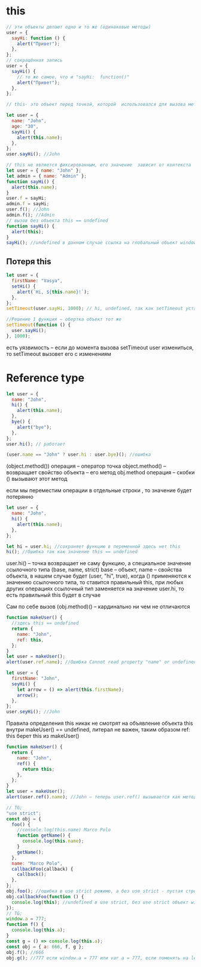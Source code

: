 <!-- this ------------------------------------------------------------------------------------------------------------------------------------>

# this

```js
// эти объекты делают одно и то же (одинаковые методы)
user = {
  sayHi: function () {
    alert("Привет");
  },
};
// сокращённая запись
user = {
  sayHi() {
    // то же самое, что и "sayHi:  function()"
    alert("Привет");
  },
};

// this- это объект перед точкой, которой  использовался для вызова метода

let user = {
  name: "John",
  age: "30",
  sayHi() {
    alert(this.name);
  },
};
user.sayHi(); //John

// this не является фиксированным, его значение  зависит от контекста
let user = { name: "John" };
let admin = { name: "Admin" };
function sayHi() {
  alert(this.name);
}
user.f = sayHi;
admin.f = sayHi;
user.f(); //John
admin.f(); //Admin
// вызов без объекта this == undefined
function sayHi() {
  alert(this);
}
sayHi(); //undefined в данном случае ссылка на глобальный объект window
```

## Потеря this

```js
let user = {
  firstName: "Vasya",
  setHi() {
    alert(`Hi, ${this.name}!`);
  },
};
setTimeout(user.sayHi, 1000); // hi, undefined, так как setTimeout устанавливает this = window

//Решение 1 функция – обертка объект тот же
setTimeout(function () {
  user.sayHi();
}, 1000);
```

есть уязвимость – если до момента вызова setTimeout user измениться, то setTimeout вызовет его с изменениям

# Reference type

```js
let user = {
  name: "John",
  hi() {
    alert(this.name);
  },
  bye() {
    alert("bye");
  },
};
user.hi(); // работает

(user.name == "John" ? user.hi : user.bye)(); //ошибка
```

(object.method())
операция – оператор точка object.method() – возвращает свойство объекта – его метод obj.method
операция – скобки () вызывают этот метод

если мы переместим операции в отдельные строки , то значение будет потерянно

```js
let user = {
  name: "John",
  hi() {
    alert(this.name);
  },
};

let hi = user.hi; //сохраняет функцию в переменной здесь нет this
hi(); //Ошибка так как значение this == undefined
```

user.hi() – точка возвращает не саму функцию, а специальное значение ссылочного типа (base, name, strict)
base – объект, name – свойства объекта, в нашем случае будет (user, "hi", true), когда () применяются к значению ссылочного типа, то ставится правильный this, при любых других операциях ссылочный тип заменяется на значение user.hi, то есть правильный this будет в случае

Сам по себе вызов (obj.method)() – кардинально ни чем не отличаются

```js
function makeUser() {
  //здесь this == undefined
  return {
    name: "John",
    ref: this,
  };
}
let user = makeUser();
alert(user.ref.name); //Ошибка Cannot read property "name" or undefined
```

```js
let user = {
  firstName: "John",
  seyHi() {
    let arrow = () => alert(this.firstName);
    arrow();
  },
};
user.seyHi(); //John
```

Правила определения this никак не смотрят на объявление объекта this внутри makeUser() == undefined, литерал не важен, таким образом ref: this берет this из makeUser()

```js
function makeUser() {
  return {
    name: "John",
    ref() {
      return this;
    },
  };
}
let user = makeUser();
alert(user.ref().name); //John – теперь user.ref() вызывается как метод и значение this будет объект перед точкой
```

```js
// TG;
"use strict";
const obj = {
  foo() {
    //console.log(this.name) Marco Polo
    function getName() {
      console.log(this.name);
    }
    getName();
  },
  name: "Marco Polo",
  callbackFoo(callback) {
    callback();
  },
};
obj.foo(); //ошибка в use strict режиме, а без use strict - пустая строка
obj.callbackFoo(function () {
  console.log(this); //undefined в use strict, без use strict объект window
});
// TG;
window.a = 777;
function f() {
  console.log(this.a);
}
const g = () => console.log(this.a);
const obj = { a: 666, f, g };
obj.f(); //666
obj.g(); //777 если window.a = 777 или var a = 777, если поменять на let то undefined
```
